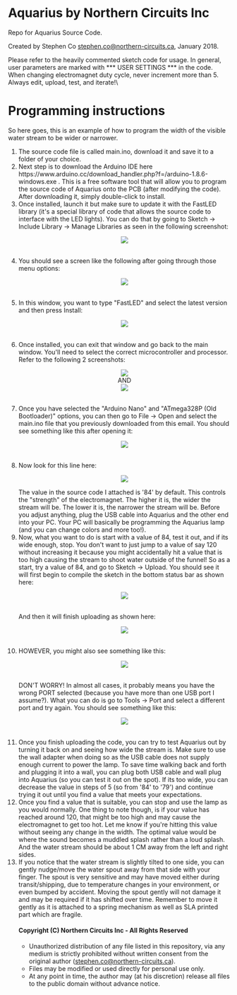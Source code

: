 # Aquarius by Northern Circuits Inc
Repo for Aquarius Source Code.

Created by Stephen Co <stephen.co@northern-circuits.ca>, January 2018.

Please refer to the heavily commented sketch code for usage.  In general, user parameters are marked with *** USER SETTINGS *** in the code.  When changing electromagnet duty cycle, never increment more than 5.  Always edit, upload, test, and iterate!\

# Programming instructions

So here goes, this is an example of how to program the width of the visible water stream to be wider or narrower.

<ol>
<li>The source code file is called main.ino, download it and save it to a folder of your choice.<br/></li>

<li>Next step is to download the Arduino IDE here https://www.arduino.cc/download_handler.php?f=/arduino-1.8.6-windows.exe .  This is a free software tool that will allow you to program the source code of Aquarius onto the PCB (after modifying the code).  After downloading it, simply double-click to install.<br/></li>

<li>Once installed, launch it but make sure to update it with the FastLED library (it's a special library of code that allows the source code to interface with the LED lights).  You can do that by going to Sketch -> Include Library -> Manage Libraries as seen in the following screenshot:<br/>
<p align="center"><img src="1.png"></img></p><br/></li>

<li>You should see a screen like the following after going through those menu options:<br/>
<p align="center"><img src="2.png"></img></p><br/></li>

<li>In this window, you want to type "FastLED" and select the latest version and then press Install:<br/>
<p align="center"><img src="3.png"></img></p><br/></li>

<li>Once installed, you can exit that window and go back to the main window.  You'll need to select the correct microcontroller and processor.  Refer to the following 2 screenshots:<br/>
<p align="center"><img src="4.png"></img><br/>
AND</br>
<img src="5.png"></img></p><br/></li>

<li>Once you have selected the "Arduino Nano" and "ATmega328P (Old Bootloader)" options, you can then go to File -> Open and select the main.ino file that you previously downloaded from this email.  You should see something like this after opening it:<br/>
<p align="center"><img src="6.png"></img></p><br/></li>

<li>Now look for this line here:<br/>
<p align="center"><img src="7.png"></img></p>
The value in the source code I attached is '84' by default.  This controls the "strength" of the electromagnet.  The higher it is, the wider the stream will be.  The lower it is, the narrower the stream will be.  Before you adjust anything, plug the USB cable into Aquarius and the other end into your PC.  Your PC will basically be programming the Aquarius lamp (and you can change colors and more too!).<br/></li>

<li>Now, what you want to do is start with a value of 84, test it out, and if its wide enough, stop.  You don't want to just jump to a value of say 120 without increasing it because you might accidentally hit a value that is too high causing the stream to shoot water outside of the funnel!  So as a start, try a value of 84, and go to Sketch -> Upload.  You should see it will first begin to compile the sketch in the bottom status bar as shown here:<br/>
<p align="center"><img src="8.png"></img></p><br/>
And then it will finish uploading as shown here:<br/>
<p align="center"><img src="9.png"></img></p><br/></li>

<li>HOWEVER, you might also see something like this:<br/>
<p align="center"><img src="10.png"></img></p><br/>
DON'T WORRY!  In almost all cases, it probably means you have the wrong PORT selected (because you have more than one USB port I assume?).  What you can do is go to Tools -> Port and select a different port and try again.  You should see something like this:<br/>
<p align="center"><img src="11.png"></img></p><br/></li>

<li>Once you finish uploading the code, you can try to test Aquarius out by turning it back on and seeing how wide the stream is.  Make sure to use the wall adapter when doing so as the USB cable does not supply enough current to power the lamp.  To save time walking back and forth and plugging it into a wall, you can plug both USB cable and wall plug into Aquarius (so you can test it out on the spot).  If its too wide, you can decrease the value in steps of 5 (so from '84' to '79') and continue trying it out until you find a value that meets your expectations.<br/></li>

<li>Once you find a value that is suitable, you can stop and use the lamp as you would normally.  One thing to note though, is if your value has reached around 120, that might be too high and may cause the electromagnet to get too hot.  Let me know if you're hitting this value without seeing any change in the width.  The optimal value would be where the sound becomes a muddled splash rather than a loud splash.  And the water stream should be about 1 CM away from the left and right sides.<br/></li>

<li>If you notice that the water stream is slightly tilted to one side, you can gently nudge/move the water spout away from that side with your finger.  The spout is very sensitive and may have moved either during transit/shipping, due to temperature changes in your environment, or even bumped by accident.  Moving the spout gently will not damage it and may be required if it has shifted over time.  Remember to move it gently as it is attached to a spring mechanism as well as SLA printed part which are fragile.<br/></li>

</p>

#### Copyright (C) Northern Circuits Inc - All Rights Reserved
* Unauthorized distribution of any file listed in this repository, via any medium is strictly prohibited without written consent from the original author (stephen.co@northern-circuits.ca).
* Files may be modified or used directly for personal use only.
* At any point in time, the author may (at his discretion) release all files to the public domain without advance notice.

